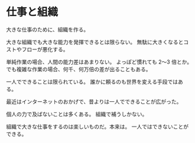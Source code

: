 # 仕事と組織

大きな仕事のために、組織を作る。

大きな組織でも大きな能力を発揮できるとは限らない。
無駄に大きくなるとコストやフローが悪化する。

単純作業の場合、人間の能力差はあまりない。 よっぽど慣れても 2〜3 倍とか。
でも複雑な作業の場合、何千、何万倍の差が出ることもある。

一人でできることは限られている。
誰かに頼るのも世界を変える手段ではある。

最近はインターネットのおかげで、昔よりは一人でできることが広がった。

個人の力で及ばないことは多くある。
組織で補うしかない。

組織で大きな仕事をするのは楽しいものだ。本来は。
一人ではできないことができる。
